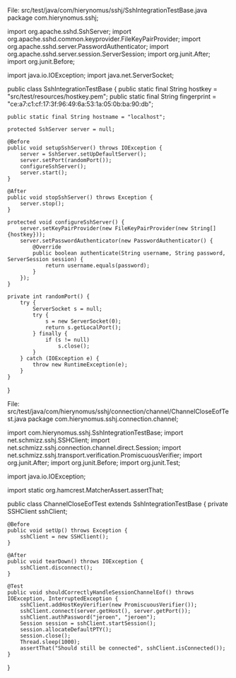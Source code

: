 

File: src/test/java/com/hierynomus/sshj/SshIntegrationTestBase.java
package com.hierynomus.sshj;

import org.apache.sshd.SshServer;
import org.apache.sshd.common.keyprovider.FileKeyPairProvider;
import org.apache.sshd.server.PasswordAuthenticator;
import org.apache.sshd.server.session.ServerSession;
import org.junit.After;
import org.junit.Before;

import java.io.IOException;
import java.net.ServerSocket;

public class SshIntegrationTestBase {
    public static final String hostkey = "src/test/resources/hostkey.pem";
    public static final String fingerprint = "ce:a7:c1:cf:17:3f:96:49:6a:53:1a:05:0b:ba:90:db";

    public static final String hostname = "localhost";

    protected SshServer server = null;

    @Before
    public void setupSshServer() throws IOException {
        server = SshServer.setUpDefaultServer();
        server.setPort(randomPort());
        configureSshServer();
        server.start();
    }

    @After
    public void stopSshServer() throws Exception {
        server.stop();
    }

    protected void configureSshServer() {
        server.setKeyPairProvider(new FileKeyPairProvider(new String[]{hostkey}));
        server.setPasswordAuthenticator(new PasswordAuthenticator() {
            @Override
            public boolean authenticate(String username, String password, ServerSession session) {
                return username.equals(password);
            }
        });
    }

    private int randomPort() {
        try {
            ServerSocket s = null;
            try {
                s = new ServerSocket(0);
                return s.getLocalPort();
            } finally {
                if (s != null)
                    s.close();
            }
        } catch (IOException e) {
            throw new RuntimeException(e);
        }
    }

}



File: src/test/java/com/hierynomus/sshj/connection/channel/ChannelCloseEofTest.java
package com.hierynomus.sshj.connection.channel;

import com.hierynomus.sshj.SshIntegrationTestBase;
import net.schmizz.sshj.SSHClient;
import net.schmizz.sshj.connection.channel.direct.Session;
import net.schmizz.sshj.transport.verification.PromiscuousVerifier;
import org.junit.After;
import org.junit.Before;
import org.junit.Test;

import java.io.IOException;

import static org.hamcrest.MatcherAssert.assertThat;

public class ChannelCloseEofTest extends SshIntegrationTestBase {
    private SSHClient sshClient;

    @Before
    public void setUp() throws Exception {
        sshClient = new SSHClient();
    }

    @After
    public void tearDown() throws IOException {
        sshClient.disconnect();
    }

    @Test
    public void shouldCorrectlyHandleSessionChannelEof() throws IOException, InterruptedException {
        sshClient.addHostKeyVerifier(new PromiscuousVerifier());
        sshClient.connect(server.getHost(), server.getPort());
        sshClient.authPassword("jeroen", "jeroen");
        Session session = sshClient.startSession();
        session.allocateDefaultPTY();
        session.close();
        Thread.sleep(1000);
        assertThat("Should still be connected", sshClient.isConnected());
    }

}
